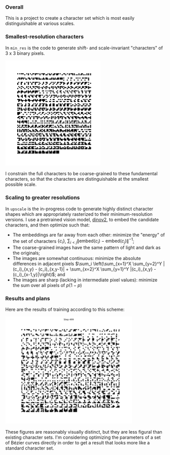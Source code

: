 ### Overall
This is a project to create a character set which is most easily distinguishable at various scales.

### Smallest-resolution characters
In `min_res` is the code to generate shift- and scale-invariant "characters" of 3 x 3 binary pixels.

<img src="figures/underlying.png" alt="A grid of all shift- and scale-invariant binary 3 x 3 matrices" width="300"/>

I constrain the full characters to be coarse-grained to these fundamental characters, so that the characters are distinguishable at the smallest possible scale.

### Scaling to greater resolutions
In `upscale` is the in-progress code to generate highly distinct character shapes which are appropriately rasterized to their minimum-resolution versions.
I use a pretrained vision model, [dinov2](https://github.com/facebookresearch/dinov2), to embed the candidate characters, and then optimize such that:
- The embeddings are far away from each other: minimize the "energy" of the set of characters $\{c_i\}$,
$\sum_{i < j} \|\text{embed}(c_i) - \text{embed}(c_j)\|^{-1}$;
- The coarse-grained images have the same pattern of light and dark as the originals;
- The images are somewhat continuous: minimize the absolute differences in adjacent pixels $\sum_i \left(\sum_{x=1}^X \sum_{y=2}^Y |(c_i)_{x,y} - (c_i)_{x,y-1}| + \sum_{x=2}^X \sum_{y=1}^Y |(c_i)_{x,y} - (c_i)_{x-1,y}|\right)$; and
- The images are sharp (lacking in intermediate pixel values): minimize the sum over all pixels of $p(1-p)$

### Results and plans
Here are the results of training according to this scheme:

<img src="figures/trained.png" alt="The characters after training" width="400"/>

These figures are reasonably visually distinct, but they are less figural than existing character sets.
I'm considering optimizing the parameters of a set of Bézier curves directly in order to get a result that looks more like a standard character set.
